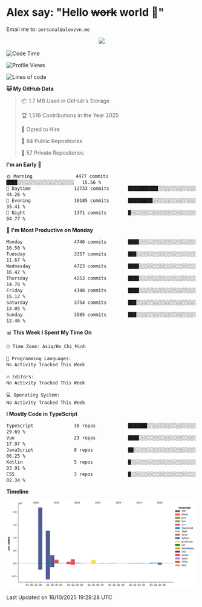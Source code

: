 # Alex say: "Hello ~~work~~ world 🐾"
Email me to: `personal@alexzvn.me`


<p align=center>
  <a href="https://skillicons.dev">
    <img src="https://skillicons.dev/icons?i=ts,js,php,nodejs,bun,vue,nuxt,react,svelte,tauri,laravel,rust,mongodb,docker,electron,redis,rabbitmq,tailwind,git,cloudflare,elysia,mysql,nginx,rollupjs,sentry,ubuntu,yarn,html,css,vite" />
  </a>
</p>

<!--START_SECTION:waka-->
![Code Time](http://img.shields.io/badge/Code%20Time-1%2C066%20hrs%2055%20mins-blue)

![Profile Views](http://img.shields.io/badge/Profile%20Views-0-blue)

![Lines of code](https://img.shields.io/badge/From%20Hello%20World%20I%27ve%20Written-43.7%20million%20lines%20of%20code-blue)

**🐱 My GitHub Data** 

> 📦 1.7 MB Used in GitHub's Storage 
 > 
> 🏆 1,516 Contributions in the Year 2025
 > 
> 💼 Opted to Hire
 > 
> 📜 84 Public Repositories 
 > 
> 🔑 57 Private Repositories 
 > 
**I'm an Early 🐤** 

```text
🌞 Morning                4477 commits        ████░░░░░░░░░░░░░░░░░░░░░   15.56 % 
🌆 Daytime                12733 commits       ███████████░░░░░░░░░░░░░░   44.26 % 
🌃 Evening                10185 commits       █████████░░░░░░░░░░░░░░░░   35.41 % 
🌙 Night                  1371 commits        █░░░░░░░░░░░░░░░░░░░░░░░░   04.77 % 
```
📅 **I'm Most Productive on Monday** 

```text
Monday                   4746 commits        ████░░░░░░░░░░░░░░░░░░░░░   16.50 % 
Tuesday                  3357 commits        ███░░░░░░░░░░░░░░░░░░░░░░   11.67 % 
Wednesday                4723 commits        ████░░░░░░░░░░░░░░░░░░░░░   16.42 % 
Thursday                 4253 commits        ████░░░░░░░░░░░░░░░░░░░░░   14.78 % 
Friday                   4348 commits        ████░░░░░░░░░░░░░░░░░░░░░   15.12 % 
Saturday                 3754 commits        ███░░░░░░░░░░░░░░░░░░░░░░   13.05 % 
Sunday                   3585 commits        ███░░░░░░░░░░░░░░░░░░░░░░   12.46 % 
```


📊 **This Week I Spent My Time On** 

```text
🕑︎ Time Zone: Asia/Ho_Chi_Minh

💬 Programming Languages: 
No Activity Tracked This Week

🔥 Editors: 
No Activity Tracked This Week

💻 Operating System: 
No Activity Tracked This Week
```

**I Mostly Code in TypeScript** 

```text
TypeScript               38 repos            ███████░░░░░░░░░░░░░░░░░░   29.69 % 
Vue                      23 repos            ████░░░░░░░░░░░░░░░░░░░░░   17.97 % 
JavaScript               8 repos             ██░░░░░░░░░░░░░░░░░░░░░░░   06.25 % 
Kotlin                   5 repos             █░░░░░░░░░░░░░░░░░░░░░░░░   03.91 % 
CSS                      3 repos             █░░░░░░░░░░░░░░░░░░░░░░░░   02.34 % 
```



**Timeline**

![Lines of Code chart](https://raw.githubusercontent.com/alexzvn/alexzvn/main/assets/bar_graph.png)


 Last Updated on 16/10/2025 19:28:28 UTC
<!--END_SECTION:waka-->
